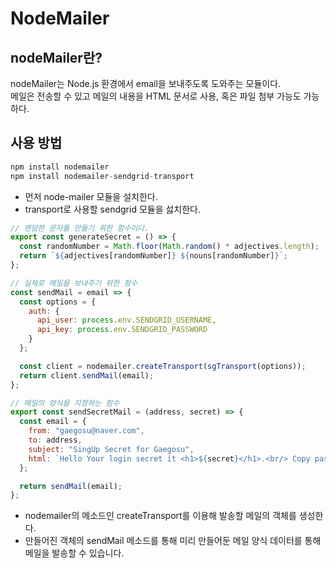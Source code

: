# NodeMailer

## nodeMailer란?

nodeMailer는 Node.js 환경에서 email을 보내주도록 도와주는 모듈이다.  
메일은 전송할 수 있고 메일의 내용을 HTML 문서로 사용, 혹은 파일 첨부 가능도 가능하다.

## 사용 방법

```javascript
npm install nodemailer
npm install nodemailer-sendgrid-transport
```

- 먼저 node-mailer 모듈을 설치한다.
- transport로 사용할 sendgrid 모듈을 섫치한다.

```javascript
// 랜덤한 문자를 만들기 위한 함수이다.
export const generateSecret = () => {
  const randomNumber = Math.floor(Math.random() * adjectives.length);
  return `${adjectives[randomNumber]} ${nouns[randomNumber]}`;
};

// 실제로 메일을 보내주기 위한 함수
const sendMail = email => {
  const options = {
    auth: {
      api_user: process.env.SENDGRID_USERNAME,
      api_key: process.env.SENDGRID_PASSWORD
    }
  };

  const client = nodemailer.createTransport(sgTransport(options));
  return client.sendMail(email);
};

// 메일의 양식을 지정하는 함수
export const sendSecretMail = (address, secret) => {
  const email = {
    from: "gaegosu@naver.com",
    to: address,
    subject: "SingUp Secret for Gaegosu",
    html: `Hello Your login secret it <h1>${secret}</h1>.<br/> Copy paste on the Web to Sign Up`
  };

  return sendMail(email);
};
```

- nodemailer의 메소드인 createTransport를 이용해 발송할 메일의 객체를 생성한다.
- 만들어진 객체의 sendMail 메소드를 통해 미리 만들어둔 메일 양식 데이터를 통해 메일을 발송할 수 있습니다.
